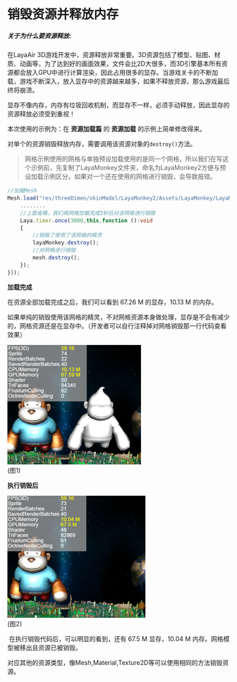 # 销毁资源并释放内存

##### 关于为什么要资源释放:

在LayaAir 3D游戏开发中，资源释放非常重要。3D资源包括了模型、贴图、材质、动画等，为了达到好的画面效果，文件会比2D大很多，而3D引擎基本所有资源都会放入GPU中进行计算渲染，因此占用很多的显存。当游戏关卡的不断加载，游戏不断深入，放入显存中的资源越来越多，如果不释放资源，那么游戏最后终将崩溃。

显存不像内存，内存有垃圾回收机制，而显存不一样，必须手动释放，因此显存的资源释放必须受到重视！

本次使用的示例为：在 **资源加载篇** 的 **资源加载** 的示例上简单修改得来。

对单个的资源销毁释放内存，需要调用该资源对象的`destroy()`方法。

> 网格示例使用的网格与单独预设加载使用的是同一个网格，所以我们在写这个示例前，先复制了LayaMonkey文件夹，命名为LayaMonkey2方便与预设加载示例区分。如果对一个还在使用的网格进行销毁，会导致报错。

```typescript
//加载Mesh
Mesh.load("res/threeDimen/skinModel/LayaMonkey2/Assets/LayaMonkey/LayaMonkey-LayaMonkey.lm", Handler.create(this, function(mesh:Mesh):void {
  	........
    //上面省略，我们再网格加载完成3秒后对该网格进行销毁
    Laya.timer.once(3000,this,function ():void 
    {
        //销毁了使用了该网格的精灵
        layaMonkey.destroy();
        //对网格进行销毁
        mesh.destroy();        
    });
}));
```

**加载完成**

在资源全部加载完成之后，我们可以看到 67.26 M 的显存，10.13 M 的内存。

如果单纯的销毁使用该网格的精灵，不对网格资源本身做处理，显存是不会有减少的，网格资源还是在显存中。（开发者可以自行注释掉对网格销毁那一行代码查看效果）

![](img/1.png)<br>(图1)

**执行销毁后**

![](img/2.png)<br>(图2)

​		在执行销毁代码后，可以明显的看到，还有 67.5 M 显存，10.04 M 内存。网格模型被移出且资源已被销毁。

​		对应其他的资源类型，像Mesh,Material,Texture2D等可以使用相同的方法销毁资源。
